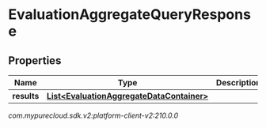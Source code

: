 # EvaluationAggregateQueryResponse


## Properties

| Name | Type | Description | Notes |
| ------------ | ------------- | ------------- | ------------- |
| **results** | [**List&lt;EvaluationAggregateDataContainer&gt;**](EvaluationAggregateDataContainer) |  |  [optional] |




_com.mypurecloud.sdk.v2:platform-client-v2:210.0.0_
